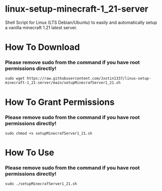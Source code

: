 # linux-setup-minecraft-1_21-server
Shell Script for Linux (LTS Debian/Ubuntu) to easily and automatically setup a vanilla minecraft 1.21 latest server.

# How To Download
### Please remove sudo from the command if you have root permissions directly!
```
sudo wget https://raw.githubusercontent.com/Jxstin1337/linux-setup-minecraft-1_21-server/main/setupMinecrafServer1_21.sh
```

# How To Grant Permissions
### Please remove sudo from the command if you have root permissions directly!
```
sudo chmod +x setupMinecrafServer1_21.sh
```

# How To Use
### Please remove sudo from the command if you have root permissions directly!
```
sudo ./setupMinecrafServer1_21.sh
```
